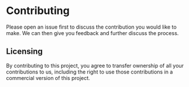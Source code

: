 # Contributing

Please open an issue first to discuss the contribution you would like to make. We can then give you feedback and further discuss the process.

## Licensing

By contributing to this project, you agree to transfer ownership of all your contributions to us, including the right to use those contributions in a commercial version of this project.
